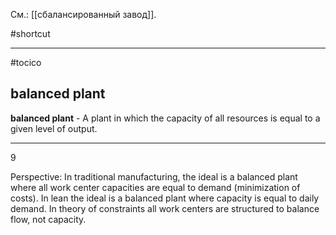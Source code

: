 См.: [[сбалансированный завод]].

#shortcut




<hr/>

#tocico

## balanced plant

<b>balanced plant</b> -  A plant in which the capacity of all resources is equal to a given level of output.  
<hr/>
9 


Perspective: In traditional manufacturing, the ideal is a balanced plant where all work center capacities are equal to demand (minimization of costs). In lean the ideal is a balanced plant where capacity is equal to daily demand.  In theory of constraints all work centers are structured to balance flow, not capacity.




